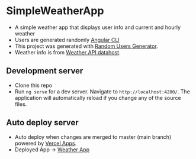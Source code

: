 # SimpleWeatherApp
 - A simple weather app that displays user info and current and hourly weather
 - Users are generated randomly  [Angular CLI](https://github.com/angular/angular-cli)
 - This project was generated with [Random Users Generator](https://randomuser.me).
 - Weather info is from [Weather API datahost]( https://open-meteo.com/en/docs ).

## Development server
 - Clone this repo 
 - Run `ng serve` for a dev server. Navigate to `http://localhost:4200/`. The application will automatically reload if you change any of the source files.

## Auto deploy server
 - Auto deploy when changes are merged to master (main branch) powered by [Vercel Apps](https://vercel.com).
 - Deployed App -> [Weather App](https://simple-weather-app-rosy.vercel.app/user-list)

